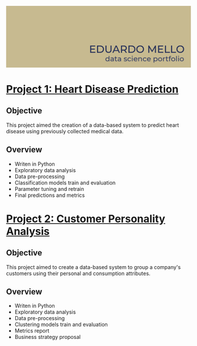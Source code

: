 ![image](https://github.com/eduardoksmello/eduardoksmello_portfolio/blob/main/portfolio_banner_readme.png)

# [Project 1: Heart Disease Prediction](https://github.com/eduardoksmello/eduardoksmello_portfolio/tree/main/eksm_heart_disease)

## Objective
This project aimed the creation of a data-based system to predict heart disease using previously collected medical data.
## Overview
- Writen in Python
- Exploratory data analysis
- Data pre-processing
- Classification models train and evaluation
- Parameter tuning and retrain
- Final predictions and metrics

# [Project 2: Customer Personality Analysis](https://github.com/eduardoksmello/eduardoksmello_portfolio/tree/main/eksm_customer_personality)

## Objective
This project aimed to create a data-based system to group a company's customers using their personal and consumption attributes.
## Overview
- Writen in Python
- Exploratory data analysis
- Data pre-processing
- Clustering models train and evaluation
- Metrics report
- Business strategy proposal
